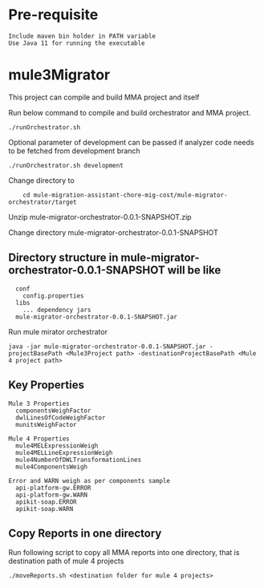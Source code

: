 # Pre-requisite

    Include maven bin holder in PATH variable
    Use Java 11 for running the executable

# mule3Migrator

This project can compile and build MMA project and itself

Run below command to compile and build orchestrator and MMA project.

    ./runOrchestrator.sh
    
Optional parameter of development can be passed if analyzer code needs to be fetched from development branch

    ./runOrchestrator.sh development
  
 Change directory to
 
        cd mule-migration-assistant-chore-mig-cost/mule-migrator-orchestrator/target
    
 Unzip mule-migrator-orchestrator-0.0.1-SNAPSHOT.zip
 
 Change directory mule-migrator-orchestrator-0.0.1-SNAPSHOT 
 ## Directory structure in mule-migrator-orchestrator-0.0.1-SNAPSHOT will be like 
      conf
        config.properties
      libs
        ... dependency jars
      mule-migrator-orchestrator-0.0.1-SNAPSHOT.jar
    
 

Run  mule mirator orchestrator

    java -jar mule-migrator-orchestrator-0.0.1-SNAPSHOT.jar -projectBasePath <Mule3Project path> -destinationProjectBasePath <Mule 4 project path>
  
  
## Key Properties
    Mule 3 Properties
      componentsWeighFactor
      dwlLinesOfCodeWeighFactor
      munitsWeighFactor
  
    Mule 4 Properties
      mule4MELExpressionWeigh
      mule4MELLineExpressionWeigh
      mule4NumberOfDWLTransformationLines
      mule4ComponentsWeigh
  
    Error and WARN weigh as per components sample
      api-platform-gw.ERROR
      api-platform-gw.WARN
      apikit-soap.ERROR
      apikit-soap.WARN
      
      
## Copy Reports in one directory

Run following script to copy all MMA reports into one directory, that is destination path of mule 4 projects

    ./moveReports.sh <destination folder for mule 4 projects>
    
  
  
  
  
